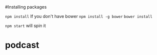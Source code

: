 #Installing packages

`npm install`
If you don't have bower `npm install -g bower`
`bower install`

`npm start` will spin it
# podcast
